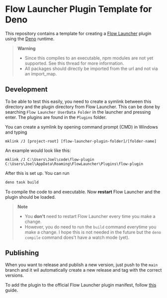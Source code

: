 # Flow Launcher Plugin Template for Deno

This repository contains a template for creating a [Flow Launcher](https://www.flowlauncher.com/) plugin using the [Deno](https://deno.land/1) runtime.

> **Warning**
>
> - Since this compiles to an executable, npm modules are not yet supported. See this thread for more information.
> - All packages should directly be imported from the url and not via an import_map.

## Development

To be able to test this easily, you need to create a symlink between this directory and the plugin directory from Flow Launcher. This can be done by searching `Flow Launcher UserData Folder` in the launcher and pressing enter. The plugins are found in the `Plugins` folder.

You can create a symlink by opening command prompt (CMD) in Windows and typing

```CMD
mklink /J [project-root] [flow-launcher-plugin-folder]/[folder-name]
```

An example would look like this:

```CMD
mklink /J C:\Users\Joel\code\flow-plugin C:\Users\Joel\AppData\Roaming\FlowLauncher\Plugins\flow-plugin
```

After this is set up. You can run

```bash
deno task build
```

To compile the code to and executable. Now **restart** Flow Launcher and the plugin should be loaded.

> **Note**
>
> - You **don't** need to restart Flow Launcher every time you make a change.
> - However, you do need to run the `build` command everytime you make a change. I hope this is not needed in the future but the `deno compile` command does't have a watch mode (yet).

## Publishing

When you want to release and publish a new version, just push to the `main` branch and it wil automatically create a new release and tag with the correct versions.

To add the plugin to the official Flow Launcher plugin manifest, follow [this](https://github.com/Flow-Launcher/Flow.Launcher.PluginsManifest#readme) guide.
